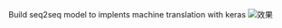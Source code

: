 Build seq2seq model to implents machine translation with keras
![效果](C:\Users\dalong\Desktop\\00.png)
